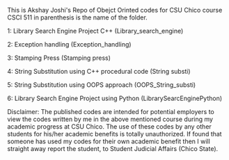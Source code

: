 This is Akshay Joshi's Repo of Obejct Orinted codes for CSU Chico course CSCI 511 in parenthesis is the name of the folder.

1: Library Search Engine Project C++ (Library_search_engine)

2: Exception handling (Exception_handling)

3: Stamping Press (Stamping press)

4: String Substitution using C++ procedural code (String substi)

5: String Substitution using OOPS approach (OOPS_String_substi)

6: Library Search Engine Project using Python (LibrarySearcEnginePython)

Disclaimer:
The published codes are intended for potential employers to view the codes written by me in the above mentioned course during my academic progress at CSU Chico. The use of these codes by any other students for his/her academic benefits is totally unauthorized. If found that someone has used my codes for their own academic benefit then I will straight away report the student, to Student Judicial Affairs (Chico State).
